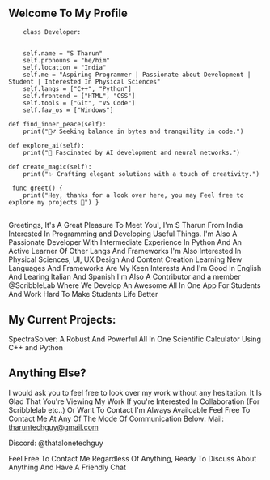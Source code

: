  ## Welcome To My Profile 
        
      
       
        class Developer:  
        
        
        self.name = "S Tharun"
        self.pronouns = "he/him"
        self.location = "India"
        self.me = "Aspiring Programmer | Passionate about Development | Student | Interested In Physical Sciences"
        self.langs = ["C++", "Python"]
        self.frontend = ["HTML", "CSS"]
        self.tools = ["Git", "VS Code"]
        self.fav_os = ["Windows"]

    def find_inner_peace(self):
        print("🧘‍♂️ Seeking balance in bytes and tranquility in code.")

    def explore_ai(self):
        print("🤖 Fascinated by AI development and neural networks.")

    def create_magic(self):
        print("✨ Crafting elegant solutions with a touch of creativity.")

     func greet() {
        print("Hey, thanks for a look over here, you may Feel free to explore my projects 🚀") } 

##
Greetings, It's A Great Pleasure To Meet You!, I'm  S Tharun  From  India  Interested  In  Programming  and  Developing  Useful  Things. 
 I'm  Also  A  Passionate  Developer  With  Intermediate  Experience  In Python  And  An  Active  Learner  Of  Other  Langs  And   Frameworks
 I'm  Also  Interested  In  Physical  Sciences, UI, UX Design  And  Content Creation
 Learning  New  Languages  And  Frameworks  Are  My  Keen  Interests  And  I'm  Good  In  English  And  Learing  Italian  And  Spanish
 I'm  Also  A  Contributor and  a member   @ScribbleLab  Where  We  Develop  An  Awesome  All  In  One  App  For  Students  And  Work  Hard  To  Make  Students  Life  Better


## My Current Projects:
SpectraSolver:  A  Robust  And  Powerful  All  In  One  Scientific  Calculator  Using  C++  and  Python

## Anything Else?
I  would  ask  you  to  feel  free  to  look  over  my  work  without  any  hesitation.
It  Is  Glad  That  You're  Viewing  My  Work
 If  you're  Interested  In  Collaboration  (For Scribblelab etc..)  Or  Want  To  Contact  I'm  Always  Availoable
Feel  Free  To  Contact  Me  At  Any  Of  The  Mode  Of  Communication   Below:
Mail: tharuntechguy@gmail.com

Discord: @thatalonetechguy

Feel  Free  To  Contact  Me  Regardless  Of  Anything,  Ready  To  Discuss  About  Anything  And  Have  A  Friendly  Chat
        

        
